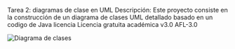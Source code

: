 Tarea 2: diagramas de clase en UML
Descripción:
Este proyecto consiste en la construcción de un diagrama de clases UML detallado basado en un codigo de Java
licencia
Licencia gratuita académica v3.0
	AFL-3.0


![Diagrama de clases](C:\Users\axelj\OneDrive\Escritorio\Tarea2UML\Diagrama.png)

